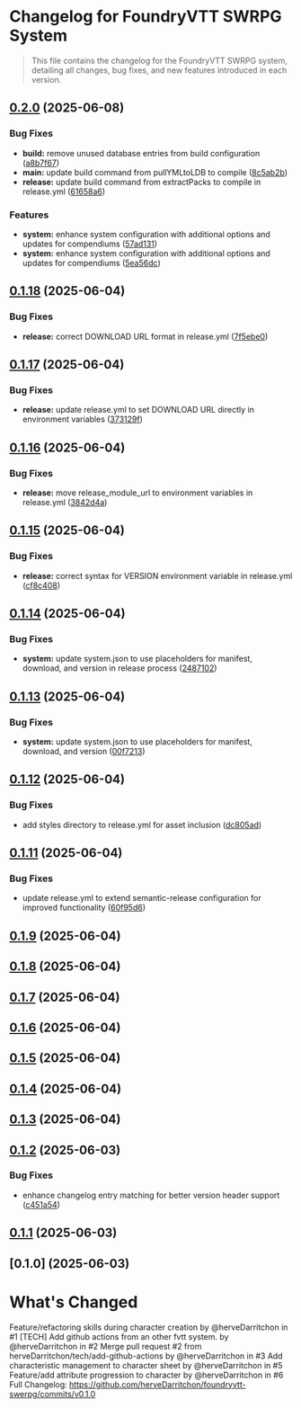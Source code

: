 # Changelog for FoundryVTT SWRPG System
> This file contains the changelog for the FoundryVTT SWRPG system, detailing all changes, bug fixes, and new features introduced in each version.

## [0.2.0](https://github.com/herveDarritchon/foundryvtt-swerpg/compare/v0.1.18...v0.2.0) (2025-06-08)


### Bug Fixes

* **build:** remove unused database entries from build configuration ([a8b7f67](https://github.com/herveDarritchon/foundryvtt-swerpg/commit/a8b7f67c26ba93d3965916d413a668f1845aa8e7))
* **main:** update build command from pullYMLtoLDB to compile ([8c5ab2b](https://github.com/herveDarritchon/foundryvtt-swerpg/commit/8c5ab2bf18e8cdbd95b0803e0e0172d3bb4d37d0))
* **release:** update build command from extractPacks to compile in release.yml ([61658a6](https://github.com/herveDarritchon/foundryvtt-swerpg/commit/61658a6c8c4219ff3f2ba45b9326720cf9879c2d))


### Features

* **system:** enhance system configuration with additional options and updates for compendiums ([57ad131](https://github.com/herveDarritchon/foundryvtt-swerpg/commit/57ad131188b2a0cbd593fc9e753645f93c720b93))
* **system:** enhance system configuration with additional options and updates for compendiums ([5ea56dc](https://github.com/herveDarritchon/foundryvtt-swerpg/commit/5ea56dc74c6ab984a9c3758a76d4a6326be6cb45))

## [0.1.18](https://github.com/herveDarritchon/foundryvtt-swerpg/compare/v0.1.17...v0.1.18) (2025-06-04)


### Bug Fixes

* **release:** correct DOWNLOAD URL format in release.yml ([7f5ebe0](https://github.com/herveDarritchon/foundryvtt-swerpg/commit/7f5ebe06d5b1c0b78922a5cbc1f8198e687c5298))

## [0.1.17](https://github.com/herveDarritchon/foundryvtt-swerpg/compare/v0.1.16...v0.1.17) (2025-06-04)


### Bug Fixes

* **release:** update release.yml to set DOWNLOAD URL directly in environment variables ([373129f](https://github.com/herveDarritchon/foundryvtt-swerpg/commit/373129fc656da94e60130705d7cc8bc89388260e))

## [0.1.16](https://github.com/herveDarritchon/foundryvtt-swerpg/compare/v0.1.15...v0.1.16) (2025-06-04)


### Bug Fixes

* **release:** move release_module_url to environment variables in release.yml ([3842d4a](https://github.com/herveDarritchon/foundryvtt-swerpg/commit/3842d4adca4182286de436b29299e6a295147874))

## [0.1.15](https://github.com/herveDarritchon/foundryvtt-swerpg/compare/v0.1.14...v0.1.15) (2025-06-04)


### Bug Fixes

* **release:** correct syntax for VERSION environment variable in release.yml ([cf8c408](https://github.com/herveDarritchon/foundryvtt-swerpg/commit/cf8c408e2011b57cfd64b513498eec9445837540))

## [0.1.14](https://github.com/herveDarritchon/foundryvtt-swerpg/compare/v0.1.13...v0.1.14) (2025-06-04)


### Bug Fixes

* **system:** update system.json to use placeholders for manifest, download, and version in release process ([2487102](https://github.com/herveDarritchon/foundryvtt-swerpg/commit/248710270b9b533b98cc5ddc8a5789550ef8be08))

## [0.1.13](https://github.com/herveDarritchon/foundryvtt-swerpg/compare/v0.1.12...v0.1.13) (2025-06-04)


### Bug Fixes

* **system:** update system.json to use placeholders for manifest, download, and version ([00f7213](https://github.com/herveDarritchon/foundryvtt-swerpg/commit/00f7213cadfa297f5917262e5155fa022cfbf12b))

## [0.1.12](https://github.com/herveDarritchon/foundryvtt-swerpg/compare/v0.1.11...v0.1.12) (2025-06-04)


### Bug Fixes

* add styles directory to release.yml for asset inclusion ([dc805ad](https://github.com/herveDarritchon/foundryvtt-swerpg/commit/dc805adb3cfd2cbfe84cbe1c30513a87e91e14c6))

## [0.1.11](https://github.com/herveDarritchon/foundryvtt-swerpg/compare/v0.1.10...v0.1.11) (2025-06-04)


### Bug Fixes

* update release.yml to extend semantic-release configuration for improved functionality ([60f95d6](https://github.com/herveDarritchon/foundryvtt-swerpg/commit/60f95d6af2cbf27afed1483544e6ac211ec6c432))

## [0.1.9](https://github.com/herveDarritchon/foundryvtt-swerpg/compare/v0.1.8...v0.1.9) (2025-06-04)

## [0.1.8](https://github.com/herveDarritchon/foundryvtt-swerpg/compare/v0.1.7...v0.1.8) (2025-06-04)

## [0.1.7](https://github.com/herveDarritchon/foundryvtt-swerpg/compare/v0.1.6...v0.1.7) (2025-06-04)

## [0.1.6](https://github.com/herveDarritchon/foundryvtt-swerpg/compare/v0.1.5...v0.1.6) (2025-06-04)

## [0.1.5](https://github.com/herveDarritchon/foundryvtt-swerpg/compare/v0.1.4...v0.1.5) (2025-06-04)

## [0.1.4](https://github.com/herveDarritchon/foundryvtt-swerpg/compare/v0.1.3...v0.1.4) (2025-06-04)

## [0.1.3](https://github.com/herveDarritchon/foundryvtt-swerpg/compare/v0.1.2...v0.1.3) (2025-06-04)

## [0.1.2](https://github.com/herveDarritchon/foundryvtt-swerpg/compare/v0.1.1...v0.1.2) (2025-06-03)


### Bug Fixes

* enhance changelog entry matching for better version header support ([c451a54](https://github.com/herveDarritchon/foundryvtt-swerpg/commit/c451a54ceae889441c79065c2c38095a494bfb24))

## [0.1.1](https://github.com/herveDarritchon/foundryvtt-swerpg/compare/v0.1.0...v0.1.1) (2025-06-03)

## [0.1.0] (2025-06-03)

# What's Changed
Feature/refactoring skills during character creation by @herveDarritchon in #1
[TECH] Add github actions from an other fvtt system. by @herveDarritchon in #2
Merge pull request #2 from herveDarritchon/tech/add-github-actions by @herveDarritchon in #3
Add characteristic management to character sheet by @herveDarritchon in #5
Feature/add attribute progression to character by @herveDarritchon in #6
Full Changelog: https://github.com/herveDarritchon/foundryvtt-swerpg/commits/v0.1.0
